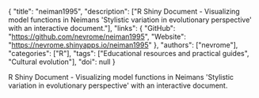 {
  "title": "neiman1995",
  "description": ["R Shiny Document - Visualizing model functions in Neimans 'Stylistic variation in evolutionary perspective' with an interactive document."],
  "links": {
    "GitHub": "https://github.com/nevrome/neiman1995",
    "Website": "https://nevrome.shinyapps.io/neiman1995"
  },
  "authors": ["nevrome"],
  "categories": ["R"],
  "tags": ["Educational resources and practical guides", "Cultural evolution"],
  "doi": null
}

<!-- Generated by csv2md.R – do not edit by hand -->

R Shiny Document - Visualizing model functions in Neimans 'Stylistic variation in evolutionary perspective' with an interactive document.